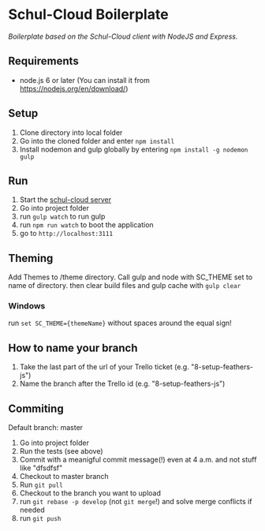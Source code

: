 # Schul-Cloud Boilerplate
_Boilerplate based on the Schul-Cloud client with NodeJS and Express._

## Requirements

* node.js 6 or later (You can install it from https://nodejs.org/en/download/)

## Setup

1. Clone directory into local folder
2. Go into the cloned folder and enter `npm install`
3. Install nodemon and gulp globally by entering `npm install -g nodemon gulp`

## Run

1. Start the [schul-cloud server](https://github.com/schulcloud/schulcloud-server)
2. Go into project folder
3. run `gulp watch` to run gulp
4. run `npm run watch` to boot the application
5. go to `http://localhost:3111`

## Theming

Add Themes to /theme directory. Call gulp and node with SC_THEME set to name of directory.
then clear build files and gulp cache with `gulp clear`

### Windows
 run `set SC_THEME={themeName}` without spaces around the equal sign!

## How to name your branch

1. Take the last part of the url of your Trello ticket (e.g. "8-setup-feathers-js")
2. Name the branch after the Trello id (e.g. "8-setup-feathers-js")

## Commiting

Default branch: master

1. Go into project folder
2. Run the tests (see above)
3. Commit with a meanigful commit message(!) even at 4 a.m. and not stuff like "dfsdfsf"
4. Checkout to master branch
5. Run `git pull`
6. Checkout to the branch you want to upload
7. run `git rebase -p develop` (not `git merge`!) and solve merge conflicts if needed
8. run `git push`
